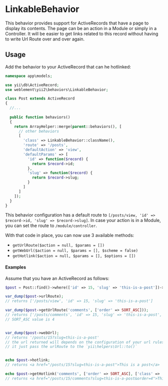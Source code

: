 # LinkableBehavior

This behavior provides support for ActiveRecords that have a page to display its contents. The page can be an action in a Module or simply in a Controller. It will be easier to get links related to this record without having to write Url Route over and over again.

## Usage

Add the behavior to your ActiveRecord that can he hotlinked:

```php
namespace app\models;

use yii\db\ActiveRecord;
use weblement\yii2\behaviors\LinkableBehavior;

class Post extends ActiveRecord
{
  //...
  
  public function behaviors()
  {
    return ArrayHelper::merge(parent::behaviors(), [
      // other behaviors
      [
        'class' => LinkableBehavior::className(),
        'route' => '/posts',
        'defaultAction' => 'view',
        'defaultParams' => [
          'id' => function($record) {
            return $record->id;
          },
          'slug' => function($record) {
            return $record->slug;
          }
        ]
      ]
    ]);
  }
}
```

This behavior configuration has a default route to `[/posts/view, 'id' => $record->id, 'slug' => $record->slug]`. In case your action is in a Module, you can set the route to `/module/controller`.

With that code in place, you can now use 3 available methods:
 - `getUrlRoute($action = null, $params = [])`
 - `getWebUrl($action = null, $params = [], $scheme = false)`
 - `getHotlink($action = null, $params = [], $options = [])`
 

#### Examples

Assume that you have an ActiveRecord as follows:

```php
$post = Post::find()->where(['id' => 15, 'slug' => 'this-is-a-post'])->one();

var_dump($post->urlRoute); 
// returns ['/posts/view', 'id' => 15, 'slug' => 'this-is-a-post']

var_dump($post->getUrlRoute('comments', ['order' => SORT_ASC])); 
// returns ['/posts/comments', 'id' => 15, 'slug' => 'this-is-a-post', 'order' => 4]
// SORT_ASC value is 4


var_dump($post->webUrl);
// returns '/posts/15?slug=this-is-a-post'
// the url returned will depends on the configuration of your url rules
// it just pass the urlRoute to the `yii\helpers\Url::to()`


echo $post->hotlink;
// returns <a href="/posts/15?slug=this-is-a-post">This is a post</a>

echo $post->getHotlink('comments', ['order' => SORT_ASC], ['class' => 'btn btn-primary']);
// returns <a href="/posts/15/comments?slug=this-is-a-post&order=4">This is a post</a>

```



 
